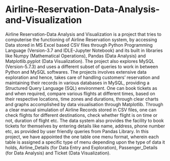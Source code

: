 # Airline-Reservation-Data-Analysis-and-Visualization
Airline Reservation-Data Analysis and Visualization is a project that tries to computerise the functioning of Airline Reservation system, by accessing Data stored in MS Excel based CSV files through Python Programming Language (Version-3.7 and IDLE-Jupyter Notebook) and its built in libraries like Numpy (Mathematical Operations), Pandas (Data Analysis) and Matplotlib.pyplot (Data Visualization). The project also explores MySQL (Version-5.7.3) and uses a different subset of queries to work in between Python and MySQL softwares.
The projects involves extensive data exploration and hence, takes care of handling customers’ reservation and maintaining their records in various databases in MySQL, providing a Structured Query Language (SQL) environment. 
One can book tickets as and when required, compare various flights at different times, based on their respective locations, time zones and durations, through clear charts and graphs accomplished by data visualisation through Matplotlib.
Through a clear manual simulation of Airline Records stored in CSV files, one can check flights for different destinations, check whether flight is on time or not, duration of flight etc. 
The data system also provides the facility to book tickets for themselves by entering details like name, address, phone number etc, as provided by user friendly queries from Pandas Library.
In this project, we have appointed the one table one menu format, wherein each table is assigned a specific type of menu depending upon the type of data it holds, Airline_Details (for Data Entry and Exploration), Passenger_Details (for Data Analysis) and Ticket (Data Visualization).

